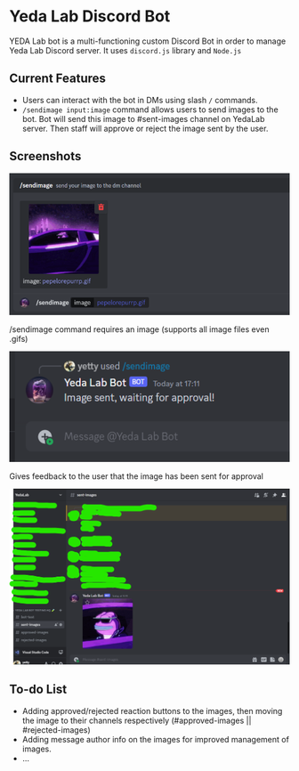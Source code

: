 # Yeda Lab Discord Bot
YEDA Lab bot is a multi-functioning custom Discord Bot in order to manage Yeda Lab Discord server. It uses `discord.js` library and `Node.js`

## Current Features
- Users can interact with the bot in DMs using slash `/` commands.
- `/sendimage input:image` command allows users to send images to the bot. Bot will send this image to #sent-images channel on YedaLab server. Then staff will approve or reject the image sent by the user.

## Screenshots
![command1](https://github.com/yettyo/yedaLabBot/blob/master/screenshots/Screenshot%202023-03-17%20171135.png?raw=true)

/sendimage command requires an image (supports all image files even .gifs)

![command2](https://github.com/yettyo/yedaLabBot/blob/master/screenshots/ss.png?raw=true)

Gives feedback to the user that the image has been sent for approval

![command3](https://github.com/yettyo/yedaLabBot/blob/master/screenshots/Screenshot%202023-03-17%20171254.png?raw=true)


## To-do List
- Adding approved/rejected reaction buttons to the images, then moving the image to their channels respectively (#approved-images || #rejected-images)
- Adding message author info on the images for improved management of images.
- ...

